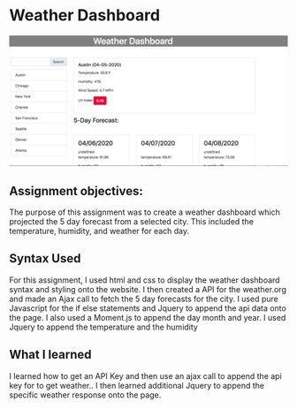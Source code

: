 
# Weather Dashboard

![](images/screenshot.png) 

## Assignment objectives:

The purpose of this assignment was  to create a weather dashboard which projected the 5 day forecast from a selected city. This included the temperature, humidity, and weather for each day.

## Syntax Used
For this assignment, I used html and css to display the weather dashboard syntax and styling onto the website. I then created a API for the weather.org and made an Ajax  call to fetch the 5 day forecasts for the city. I used pure Javascript for the if else statements and Jquery to append the api data onto the page. I also used a Moment.js to append the day month and year. I used Jquery to append the temperature and the humidity 



## What I learned

I learned how to get an API Key and then use an ajax call to append  the api key for to get weather.. I then learned additional Jquery to append the specific weather response onto the page.

